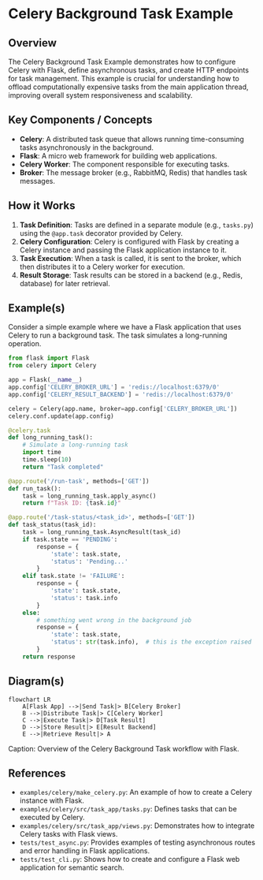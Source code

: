 # Celery Background Task Example
## Overview
The Celery Background Task Example demonstrates how to configure Celery with Flask, define asynchronous tasks, and create HTTP endpoints for task management. This example is crucial for understanding how to offload computationally expensive tasks from the main application thread, improving overall system responsiveness and scalability.

## Key Components / Concepts
- **Celery**: A distributed task queue that allows running time-consuming tasks asynchronously in the background.
- **Flask**: A micro web framework for building web applications.
- **Celery Worker**: The component responsible for executing tasks.
- **Broker**: The message broker (e.g., RabbitMQ, Redis) that handles task messages.

## How it Works
1. **Task Definition**: Tasks are defined in a separate module (e.g., `tasks.py`) using the `@app.task` decorator provided by Celery.
2. **Celery Configuration**: Celery is configured with Flask by creating a Celery instance and passing the Flask application instance to it.
3. **Task Execution**: When a task is called, it is sent to the broker, which then distributes it to a Celery worker for execution.
4. **Result Storage**: Task results can be stored in a backend (e.g., Redis, database) for later retrieval.

## Example(s)
Consider a simple example where we have a Flask application that uses Celery to run a background task. The task simulates a long-running operation.

```python
from flask import Flask
from celery import Celery

app = Flask(__name__)
app.config['CELERY_BROKER_URL'] = 'redis://localhost:6379/0'
app.config['CELERY_RESULT_BACKEND'] = 'redis://localhost:6379/0'

celery = Celery(app.name, broker=app.config['CELERY_BROKER_URL'])
celery.conf.update(app.config)

@celery.task
def long_running_task():
    # Simulate a long-running task
    import time
    time.sleep(10)
    return "Task completed"

@app.route('/run-task', methods=['GET'])
def run_task():
    task = long_running_task.apply_async()
    return f"Task ID: {task.id}"

@app.route('/task-status/<task_id>', methods=['GET'])
def task_status(task_id):
    task = long_running_task.AsyncResult(task_id)
    if task.state == 'PENDING':
        response = {
            'state': task.state,
            'status': 'Pending...'
        }
    elif task.state != 'FAILURE':
        response = {
            'state': task.state,
            'status': task.info
        }
    else:
        # something went wrong in the background job
        response = {
            'state': task.state,
            'status': str(task.info),  # this is the exception raised
        }
    return response
```

## Diagram(s)
```mermaid
flowchart LR
    A[Flask App] -->|Send Task|> B[Celery Broker]
    B -->|Distribute Task|> C[Celery Worker]
    C -->|Execute Task|> D[Task Result]
    D -->|Store Result|> E[Result Backend]
    E -->|Retrieve Result|> A
```
Caption: Overview of the Celery Background Task workflow with Flask.

## References
- `examples/celery/make_celery.py`: An example of how to create a Celery instance with Flask.
- `examples/celery/src/task_app/tasks.py`: Defines tasks that can be executed by Celery.
- `examples/celery/src/task_app/views.py`: Demonstrates how to integrate Celery tasks with Flask views.
- `tests/test_async.py`: Provides examples of testing asynchronous routes and error handling in Flask applications.
- `tests/test_cli.py`: Shows how to create and configure a Flask web application for semantic search.